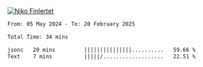 
[![Niko Finlertet](https://readme-typing-svg.demolab.com/?lines=Niko+Finlertet&color=de4c8a)]()



<!-- WakaTime -->
<!--START_SECTION:waka-->

```txt
From: 05 May 2024 - To: 20 February 2025

Total Time: 34 mins

jsonc   20 mins         |||||||||||||||..........   59.66 %
Text    7 mins          |||||/...................   22.51 %
```

<!--END_SECTION:waka-->



